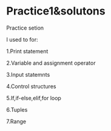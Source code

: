 # Practice1&solutons

Practice setion

I used to for:

1.Print statement

2.Variable and assignment operator

3.Input statemnts

4.Control structures

5.If,if-else,elif,for loop

6.Tuples

7.Range
